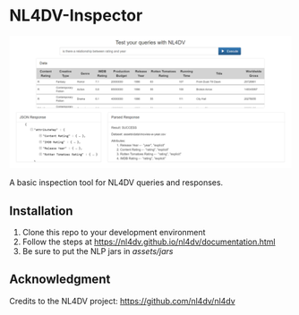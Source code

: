 # NL4DV-Inspector

![Demo-image](assets/images/demo-image.PNG)

A basic inspection tool for NL4DV queries and responses.

## Installation

1. Clone this repo to your development environment
2. Follow the steps at <https://nl4dv.github.io/nl4dv/documentation.html>
3. Be sure to put the NLP jars in _assets/jars_

## Acknowledgment

Credits to the NL4DV project: https://github.com/nl4dv/nl4dv
